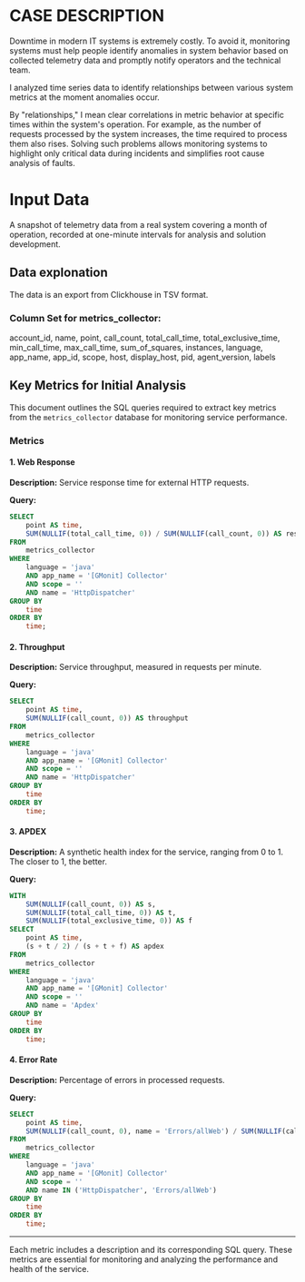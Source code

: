 # CASE DESCRIPTION

Downtime in modern IT systems is extremely costly. To avoid it, monitoring systems must help people identify anomalies in system behavior based on collected telemetry data and promptly notify operators and the technical team.

I analyzed time series data to identify relationships between various system metrics at the moment anomalies occur.

By "relationships," I mean clear correlations in metric behavior at specific times within the system's operation. For example, as the number of requests processed by the system increases, the time required to process them also rises. Solving such problems allows monitoring systems to highlight only critical data during incidents and simplifies root cause analysis of faults.

# Input Data 

A snapshot of telemetry data from a real system covering a month of operation, recorded at one-minute intervals for analysis and solution development.

## Data explonation

The data is an export from Clickhouse in TSV format.

### Column Set for metrics_collector:

account_id, name, point, call_count, total_call_time, total_exclusive_time, min_call_time, max_call_time, sum_of_squares, instances, language, app_name, app_id, scope, host, display_host, pid, agent_version, labels

## Key Metrics for Initial Analysis

This document outlines the SQL queries required to extract key metrics from the `metrics_collector` database for monitoring service performance.

### Metrics

#### 1. Web Response
**Description:** Service response time for external HTTP requests.

**Query:**
```sql
SELECT
    point AS time,
    SUM(NULLIF(total_call_time, 0)) / SUM(NULLIF(call_count, 0)) AS response_time
FROM
    metrics_collector
WHERE
    language = 'java'
    AND app_name = '[GMonit] Collector'
    AND scope = ''
    AND name = 'HttpDispatcher'
GROUP BY
    time
ORDER BY
    time;
```
#### 2. Throughput
**Description:** Service throughput, measured in requests per minute.

**Query:**
```sql
SELECT
    point AS time,
    SUM(NULLIF(call_count, 0)) AS throughput
FROM
    metrics_collector
WHERE
    language = 'java'
    AND app_name = '[GMonit] Collector'
    AND scope = ''
    AND name = 'HttpDispatcher'
GROUP BY
    time
ORDER BY
    time;
```

#### 3. APDEX
**Description:** A synthetic health index for the service, ranging from 0 to 1. The closer to 1, the better.

**Query:**
```sql
WITH
    SUM(NULLIF(call_count, 0)) AS s,
    SUM(NULLIF(total_call_time, 0)) AS t,
    SUM(NULLIF(total_exclusive_time, 0)) AS f
SELECT
    point AS time,
    (s + t / 2) / (s + t + f) AS apdex
FROM
    metrics_collector
WHERE
    language = 'java'
    AND app_name = '[GMonit] Collector'
    AND scope = ''
    AND name = 'Apdex'
GROUP BY
    time
ORDER BY
    time;
```

#### 4. Error Rate
**Description:** Percentage of errors in processed requests.

**Query:**
```sql
SELECT
    point AS time,
    SUM(NULLIF(call_count, 0), name = 'Errors/allWeb') / SUM(NULLIF(call_count, 0), name = 'HttpDispatcher') AS error_rate
FROM
    metrics_collector
WHERE
    language = 'java'
    AND app_name = '[GMonit] Collector'
    AND scope = ''
    AND name IN ('HttpDispatcher', 'Errors/allWeb')
GROUP BY
    time
ORDER BY
    time;
```

---

Each metric includes a description and its corresponding SQL query. These metrics are essential for monitoring and analyzing the performance and health of the service.
